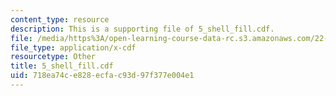 ```yaml
---
content_type: resource
description: This is a supporting file of 5_shell_fill.cdf.
file: /media/https%3A/open-learning-course-data-rc.s3.amazonaws.com/22-02-introduction-to-applied-nuclear-physics-spring-2012/718ea74ce828ecfac93d97f377e004e1_5_shell_fill.cdf
file_type: application/x-cdf
resourcetype: Other
title: 5_shell_fill.cdf
uid: 718ea74c-e828-ecfa-c93d-97f377e004e1
---
```

